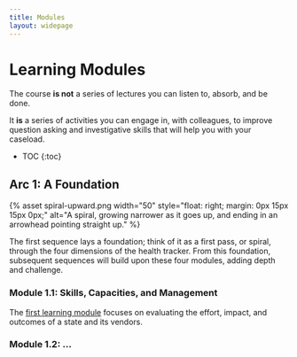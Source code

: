 ```yaml
---
title: Modules
layout: widepage
---
```


# Learning Modules

The course **is not** a series of lectures you can listen to, absorb, and be done.

It **is** a series of activities you can engage in, with colleagues, to improve question asking and investigative skills that will help you with your caseload. 

* TOC
{:toc}

## Arc 1: A Foundation

{% asset spiral-upward.png width="50" style="float: right; margin: 0px 15px 15px 0px;" alt="A spiral, growing narrower as it goes up, and ending in an arrowhead pointing straight up." %}

The first sequence lays a foundation; think of it as a first pass, or spiral, through the four dimensions of the health tracker. From this foundation, subsequent sequences will build upon these four modules, adding depth and challenge.

### Module 1.1: Skills, Capacities, and Management

The [first learning module](s1/m1-1) focuses on evaluating the effort, impact, and outcomes of a state and its vendors.

### Module 1.2: ...

